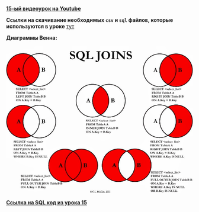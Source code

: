 [**15-ый видеоурок на Youtube**](https://youtu.be/NVEbzq8i5sY)

**Ccылки на скачивание необходимых `csv`  и `sql` файлов, которые используются в уроке** [тут](https://disk.yandex.ru/d/gEeULsgYz8Kcqw)

**Диаграммы Венна:**

![img](/Module2/L-15/images/DVenna.jpg)

[**Ссылка на SQL код из урока 15**](/Module2/L-15/SQLfiles/SQLForLesson15.sql)




